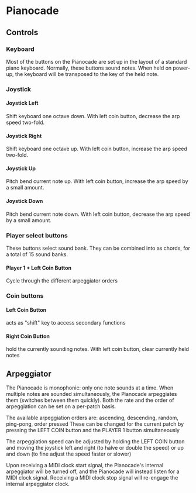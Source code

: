 # Pianocade

## Controls

### Keyboard
Most of the buttons on the Pianocade are set up in the layout of a standard piano keyboard. Normally, these buttons sound notes. When held on power-up, the keyboard will be transposed to the key of the held note.

### Joystick
#### Joystick Left
Shift keyboard one octave down. With left coin button, decrease the arp speed two-fold.
#### Joystick Right
Shift keyboard one octave up. With left coin button, increase the arp speed two-fold.
#### Joystick Up
Pitch bend current note up. With left coin button, increase the arp speed by a small amount.
#### Joystick Down
Pitch bend current note down. With left coin button, decrease the arp speed by a small amount.

### Player select buttons
These buttons select sound bank. They can be combined into as chords, for a total of 15 sound banks.
#### Player 1 + Left Coin Button
Cycle through the different arpeggiator orders

### Coin buttons
#### Left Coin Button
acts as "shift" key to access secondary functions
#### Right Coin Button
hold the currently sounding notes. With left coin button, clear currently held notes

## Arpeggiator
The Pianocade is monophonic: only one note sounds at a time. When multiple notes are sounded simultaneously, the Pianocade arpeggiates them (switches between them quickly). Both the rate and the order of arpeggiation can be set on a per-patch basis.

The available arpeggiation orders are: ascending, descending, random, ping-pong, order pressed
These can be changed for the current patch by pressing the LEFT COIN button and the PLAYER 1 button simultaneously

The arpeggiation speed can be adjusted by holding the LEFT COIN button and moving the joystick left and right (to halve or double the speed) or up and down (to fine adjust the speed faster or slower)

Upon receiving a MIDI clock start signal, the Pianocade's internal arpeggiator will be turned off, and the Pianocade will instead listen for a MIDI clock signal. Receiving a MIDI clock stop signal will re-engage the internal arpeggiator clock.

